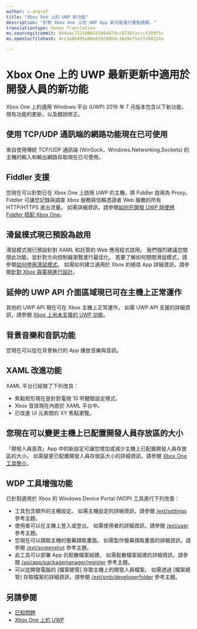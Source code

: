 ```yaml
---
author: v-angraf
title: "Xbox One 上的 UWP 新功能"
description: "針對 Xbox One 上的 UWP App 新功能進行重點摘要。"
translationtype: Human Translation
ms.sourcegitcommit: 044aac722180015586487dcc8738facccf209f5c
ms.openlocfilehash: 4cc1e0b495a80e019296b9c3be9e75a37c60224a

---
```


# Xbox One 上的 UWP 最新更新中適用於開發人員的新功能

Xbox One 上的通用 Windows 平台 (UWP) 2016 年 7 月版本包含以下新功能、現有功能的更新，以及錯誤修正。

## 使用 TCP/UDP 通訊端的網路功能現在已可使用  
來自使用傳統 TCP/UDP 通訊端 (WinSock、Windows.Networking.Sockets) 的主機的輸入和輸出網路存取現在已可使用。

## Fiddler 支援
您現在可以針對已在 Xbox One 上啟用 UWP 的主機，將 Fiddler 啟用為 Proxy。 Fiddler 可讓您記錄與調查 Xbox 服務與信賴憑證者 Web 服務的所有 HTTP/HTTPS 進出流量。 如需詳細資訊，請參閱[如何在開發 UWP 時使用 Fiddler 搭配 Xbox One](uwp-fiddler.md)。

## 滑鼠模式現已預設為啟用
滑鼠模式現已預設針對 XAML 和託管的 Web 應用程式啟用。
我們強烈建議您關閉此功能，並針對方向控制器瀏覽進行最佳化。
若要了解如何關閉滑鼠模式，請參閱[如何停用滑鼠模式](how-to-disable-mouse-mode.md)。
如需如何建立適用於 Xbox 的絕佳 App 詳細資訊，請參閱[針對 Xbox 與電視進行設計](../input-and-devices/designing-for-tv.md#mouse-mode)。

## 延伸的 UWP API 介面區域現已可在主機上正常運作
其他的 UWP API 現在可在 Xbox 主機上正常運作。 如需 UWP API 支援的詳細資訊，請參閱 [Xbox 上尚未支援的 UWP 功能](http://go.microsoft.com/fwlink/p/?LinkID=760755)。 

## 背景音樂和音訊功能
您現在可以從在背景執行的 App 播放音樂與音訊。

## XAML 改進功能
XAML 平台已經做了下列改良：
-   焦點矩形現在是針對電視 10 呎體驗設定樣式。
-   Xbox 音效現在內嵌於 XAML 平台中。
-   已改進 UI 元素間的 XY 焦點瀏覽。 

## 您現在可以變更主機上已配置開發人員存放區的大小
「開發人員首頁」App 中的新設定可讓您增加或減少主機上已配置開發人員存放區的大小。 如需變更已配置開發人員存放區大小的詳細資訊，請參閱 [Xbox One 工具簡介](introduction-to-xbox-tools.md)。

## WDP 工具增強功能
已針對適用於 Xbox 的 Windows Device Portal (WDP) 工具進行下列改善：
 - 工具包含額外的主機設定。 如需主機設定的詳細資訊，請參閱 [/ext/settings](wdp-xboxsettings-api.md) 參考主題。 
 - 使用者可以在主機上登入或登出。 如需使用者的詳細資訊，請參閱 [/ext/user](wdp-user-management.md) 參考主題。
 - 您現在可以擷取主機的螢幕擷取畫面。 如需製作螢幕擷取畫面的詳細資訊，請參閱 [/ext/screenshot](wdp-media-capture-api.md) 參考主題。
 - 此工具可以部署 App 的鬆散檔案組建。 如需鬆散檔案組建的詳細資訊，請參閱 [/api/app/packagemanager/register](wdp-loose-folder-register-api.md) 參考主題。
 - 可以從開發電腦的 [檔案總管] 存取主機上的開發人員檔案。 如需透過 [檔案總管] 存取檔案的詳細資訊，請參閱 [/ext/smb/developerfolder](wdp-smb-api.md) 參考主題。

## 另請參閱
- [已知問題](known-issues.md)
- [Xbox One 上的 UWP](index.md)



<!--HONumber=Aug16_HO3-->


